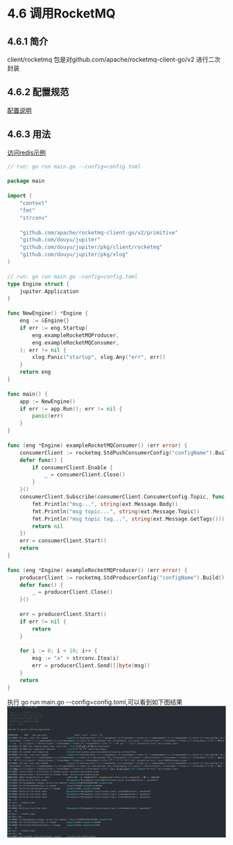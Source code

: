 # 4.6 调用RocketMQ

## 4.6.1 简介
client/rocketmq 包是对github.com/apache/rocketmq-client-go/v2 进行二次封装

## 4.6.2 配置规范
[配置说明](http://jupiter.douyu.com/jupiter/6.10rocketmq.html)


## 4.6.3 用法
[访问redis示例](https://github.com/douyu/jupiter/tree/master/example/client/rocketmq)

```go
// run: go run main.go --config=config.toml

package main

import (
	"context"
	"fmt"
	"strconv"

	"github.com/apache/rocketmq-client-go/v2/primitive"
	"github.com/douyu/jupiter"
	"github.com/douyu/jupiter/pkg/client/rocketmq"
	"github.com/douyu/jupiter/pkg/xlog"
)

// run: go run main.go -config=config.toml
type Engine struct {
	jupiter.Application
}

func NewEngine() *Engine {
	eng := &Engine{}
	if err := eng.Startup(
		eng.exampleRocketMQProducer,
		eng.exampleRocketMQConsumer,
	); err != nil {
		xlog.Panic("startup", xlog.Any("err", err))
	}
	return eng
}

func main() {
	app := NewEngine()
	if err := app.Run(); err != nil {
		panic(err)
	}
}

func (eng *Engine) exampleRocketMQConsumer() (err error) {
	consumerClient := rocketmq.StdPushConsumerConfig("configName").Build()
	defer func() {
		if consumerClient.Enable {
			_ = consumerClient.Close()
		}
	}()
	consumerClient.Subscribe(consumerClient.ConsumerConfig.Topic, func(ctx context.Context, ext *primitive.MessageExt) error {
		fmt.Println("msg...", string(ext.Message.Body))
		fmt.Println("msg topic...", string(ext.Message.Topic))
		fmt.Println("msg topic tag...", string(ext.Message.GetTags()))
		return nil
	})
	err = consumerClient.Start()
	return
}

func (eng *Engine) exampleRocketMQProducer() (err error) {
	producerClient := rocketmq.StdProducerConfig("configName").Build()
	defer func() {
		_ = producerClient.Close()
	}()

	err = producerClient.Start()
	if err != nil {
		return
	}

	for i := 0; i < 10; i++ {
		msg := "a" + strconv.Itoa(i)
		err = producerClient.Send([]byte(msg))
	}
	return
}

```
执行 go run main.go --config=config.toml,可以看到如下图结果
![image](../static/jupiter/6.10rocketmq.png)


